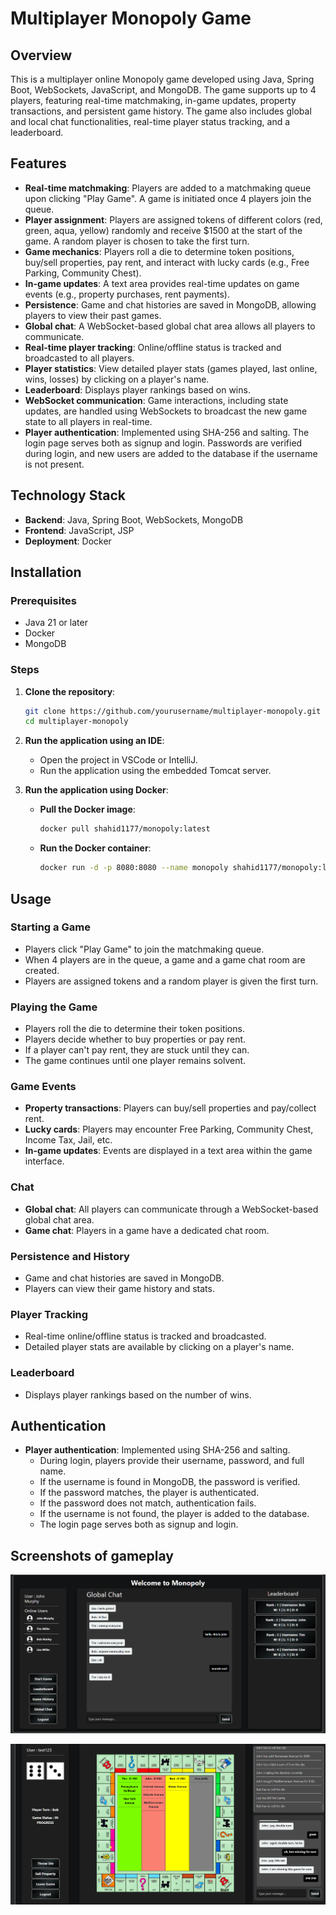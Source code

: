 # Multiplayer Monopoly Game

## Overview

This is a multiplayer online Monopoly game developed using Java, Spring Boot, WebSockets, JavaScript, and MongoDB. The game supports up to 4 players, featuring real-time matchmaking, in-game updates, property transactions, and persistent game history. The game also includes global and local chat functionalities, real-time player status tracking, and a leaderboard.

## Features

- **Real-time matchmaking**: Players are added to a matchmaking queue upon clicking "Play Game". A game is initiated once 4 players join the queue.
- **Player assignment**: Players are assigned tokens of different colors (red, green, aqua, yellow) randomly and receive $1500 at the start of the game. A random player is chosen to take the first turn.
- **Game mechanics**: Players roll a die to determine token positions, buy/sell properties, pay rent, and interact with lucky cards (e.g., Free Parking, Community Chest).
- **In-game updates**: A text area provides real-time updates on game events (e.g., property purchases, rent payments).
- **Persistence**: Game and chat histories are saved in MongoDB, allowing players to view their past games.
- **Global chat**: A WebSocket-based global chat area allows all players to communicate.
- **Real-time player tracking**: Online/offline status is tracked and broadcasted to all players.
- **Player statistics**: View detailed player stats (games played, last online, wins, losses) by clicking on a player's name.
- **Leaderboard**: Displays player rankings based on wins.
- **WebSocket communication**: Game interactions, including state updates, are handled using WebSockets to broadcast the new game state to all players in real-time.
- **Player authentication**: Implemented using SHA-256 and salting. The login page serves both as signup and login. Passwords are verified during login, and new users are added to the database if the username is not present.

## Technology Stack

- **Backend**: Java, Spring Boot, WebSockets, MongoDB
- **Frontend**: JavaScript, JSP
- **Deployment**: Docker

## Installation

### Prerequisites

- Java 21 or later
- Docker
- MongoDB

### Steps

1. **Clone the repository**:
    ```sh
    git clone https://github.com/yourusername/multiplayer-monopoly.git
    cd multiplayer-monopoly
    ```

2. **Run the application using an IDE**:
    - Open the project in VSCode or IntelliJ.
    - Run the application using the embedded Tomcat server.

3. **Run the application using Docker**:
    - **Pull the Docker image**:
      ```sh
      docker pull shahid1177/monopoly:latest
      ```
    - **Run the Docker container**:
      ```sh
      docker run -d -p 8080:8080 --name monopoly shahid1177/monopoly:latest

## Usage

### Starting a Game

- Players click "Play Game" to join the matchmaking queue.
- When 4 players are in the queue, a game and a game chat room are created.
- Players are assigned tokens and a random player is given the first turn.

### Playing the Game

- Players roll the die to determine their token positions.
- Players decide whether to buy properties or pay rent.
- If a player can't pay rent, they are stuck until they can.
- The game continues until one player remains solvent.

### Game Events

- **Property transactions**: Players can buy/sell properties and pay/collect rent.
- **Lucky cards**: Players may encounter Free Parking, Community Chest, Income Tax, Jail, etc.
- **In-game updates**: Events are displayed in a text area within the game interface.

### Chat

- **Global chat**: All players can communicate through a WebSocket-based global chat area.
- **Game chat**: Players in a game have a dedicated chat room.

### Persistence and History

- Game and chat histories are saved in MongoDB.
- Players can view their game history and stats.

### Player Tracking

- Real-time online/offline status is tracked and broadcasted.
- Detailed player stats are available by clicking on a player's name.

### Leaderboard

- Displays player rankings based on the number of wins.

## Authentication

- **Player authentication**: Implemented using SHA-256 and salting.
  - During login, players provide their username, password, and full name.
  - If the username is found in MongoDB, the password is verified.
  - If the password matches, the player is authenticated.
  - If the password does not match, authentication fails.
  - If the username is not found, the player is added to the database.
  - The login page serves both as signup and login.

## Screenshots of gameplay

![screenshot](monopolysc2.png)

![screenshot](monopoly_sc1.png)
